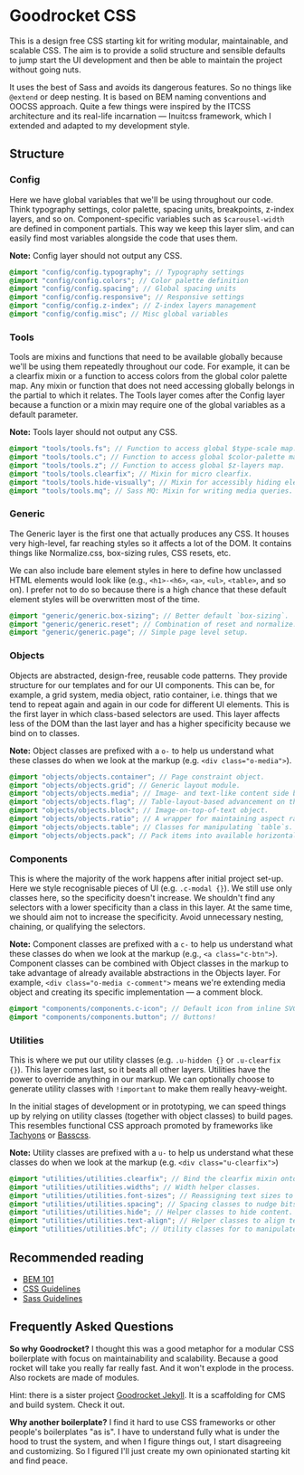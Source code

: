 # Goodrocket CSS

This is a design free CSS starting kit for writing modular, maintainable, and scalable CSS. 
The aim is to provide a solid structure and sensible defaults to jump start the UI development
and then be able to maintain the project without going nuts.

It uses the best of Sass and avoids its dangerous features. So no things like `@extend` 
or deep nesting. It is based on BEM naming conventions and OOCSS approach. Quite a few 
things were inspired by the ITCSS architecture and its real-life incarnation 
&mdash; Inuitcss framework, which I extended and adapted to my development style.


## Structure

### Config

Here we have global variables that we'll be using throughout our code. Think typography settings, 
color palette, spacing units, breakpoints, z-index layers, and so on. Component-specific 
variables such as `$carousel-width` are defined in component partials. This way we keep this layer 
slim, and can easily find most variables alongside the code that uses them.

**Note:** Config layer should not output any CSS.

```scss
@import "config/config.typography"; // Typography settings
@import "config/config.colors"; // Color palette definition
@import "config/config.spacing"; // Global spacing units
@import "config/config.responsive"; // Responsive settings
@import "config/config.z-index"; // Z-index layers management
@import "config/config.misc"; // Misc global variables
```

### Tools

Tools are mixins and functions that need to be available globally because we'll be using them
repeatedly throughout our code. For example, it can be a clearfix mixin or a function to access 
colors from the global color palette map. Any mixin or function that does not need accessing 
globally belongs in the partial to which it relates. The Tools layer comes after the Config layer 
because a function or a mixin may require one of the global variables as a default parameter.

**Note:** Tools layer should not output any CSS.


```scss
@import "tools/tools.fs"; // Function to access global $type-scale map.
@import "tools/tools.c"; // Function to access global $color-palette map.
@import "tools/tools.z"; // Function to access global $z-layers map.
@import "tools/tools.clearfix"; // Mixin for micro clearfix.
@import "tools/tools.hide-visually"; // Mixin for accessibly hiding elements.
@import "tools/tools.mq"; // Sass MQ: Mixin for writing media queries.
```

### Generic

The Generic layer is the first one that actually produces any CSS. It houses
very high-level, far reaching styles so it affects a lot of the DOM.
It contains things like Normalize.css, box-sizing rules, CSS resets, etc.

We can also include bare element styles in here to define how unclassed HTML elements
would look like (e.g., `<h1>-<h6>`, `<a>`, `<ul>`, `<table>`, and so on).
I prefer not to do so because there is a high chance that these default element 
styles will be overwritten most of the time.

```scss
@import "generic/generic.box-sizing"; // Better default `box-sizing`.
@import "generic/generic.reset"; // Combination of reset and normalize.
@import "generic/generic.page"; // Simple page level setup.
```

### Objects

Objects are abstracted, design-free, reusable code patterns. They provide
structure for our templates and for our UI components. This can be, for example, 
a grid system, media object, ratio container, i.e. things that we tend to 
repeat again and again in our code for different UI elements. This is the first 
layer in which class-based selectors are used. This layer affects less of 
the DOM than the last layer and has a higher specificity because we bind on 
to classes.

**Note:** Object classes are prefixed with a `o-` to help us understand what
these classes do when we look at the markup (e.g. `<div class="o-media">`).

```scss
@import "objects/objects.container"; // Page constraint object.
@import "objects/objects.grid"; // Generic layout module.
@import "objects/objects.media"; // Image- and text-like content side by side.
@import "objects/objects.flag"; // Table-layout-based advancement on the Media object.
@import "objects/objects.block"; // Image-on-top-of-text object.
@import "objects/objects.ratio"; // A wrapper for maintaining aspect ratio of content.
@import "objects/objects.table"; // Classes for manipulating `table`s.
@import "objects/objects.pack"; // Pack items into available horizontal space.
```

### Components

This is where the majority of the work happens after initial project set-up.
Here we style recognisable pieces of UI (e.g. `.c-modal {}`). We still use 
only classes here, so the specificity doesn't increase. We shouldn't find any selectors 
with a lower specificity than a class in this layer. At the same time, we should
aim not to increase the specificity. Avoid unnecessary nesting, chaining, or 
qualifying the selectors. 

**Note:** Component classes are prefixed with a `c-` to help us understand
what these classes do when we look at the markup (e.g., `<a class="c-btn">`).
Component classes can be combined with Object classes in the markup 
to take advantage of already available abstractions in the Objects layer. 
For example, `<div class="o-media c-comment">` means we're extending media
object and creating its specific implementation &mdash; a comment block.

```scss
@import "components/components.c-icon"; // Default icon from inline SVG sprite
@import "components/components.button"; // Buttons!
```

### Utilities

This is where we put our utility classes (e.g. `.u-hidden {}` or `.u-clearfix {}`). 
This layer comes last, so it beats all other layers. Utilities have the power to 
override anything in our markup. We can optionally choose to generate utility classes
with `!important` to make them really heavy-weight.

In the initial stages of development or in prototyping, we can speed things up
by relying on utility classes (together with object classes) to build pages. This 
resembles functional CSS approach promoted by frameworks like 
[Tachyons](https://github.com/tachyons-css/tachyons/) or [Basscss](https://github.com/basscss/basscss).

**Note:** Utility classes are prefixed with a `u-` to help us understand
what these classes do when we look at the markup (e.g. `<div class="u-clearfix">`)

```scss
@import "utilities/utilities.clearfix"; // Bind the clearfix mixin onto a utility class.
@import "utilities/utilities.widths"; // Width helper classes.
@import "utilities/utilities.font-sizes"; // Reassigning text sizes to helper classes.
@import "utilities/utilities.spacing"; // Spacing classes to nudge bits of the DOM around.
@import "utilities/utilities.hide"; // Helper classes to hide content.
@import "utilities/utilities.text-align"; // Helper classes to align text horizontally.
@import "utilities/utilities.bfc"; // Utility classes for to manipulate block formatting context.
```

## Recommended reading

- [BEM 101](https://css-tricks.com/bem-101)
- [CSS Guidelines](http://cssguidelin.es)
- [Sass Guidelines](https://sass-guidelin.es)

## Frequently Asked Questions

**So why Goodrocket?** 
I thought this was a good metaphor for a modular CSS boilerplate with focus on maintainability and scalability. 
Because a good rocket will take you really far really fast. And it won't explode in the process. Also rockets are made of modules.

Hint: there is a sister project [Goodrocket Jekyll](https://github.com/ivanbabko/goodrocket-jekyll). 
It is a scaffolding for CMS and build system. Check it out.

**Why another boilerplate?**
I find it hard to use CSS frameworks or other people's boilerplates "as is". I have to understand fully what 
is under the hood to trust the system, and when I figure things out, I start disagreeing and customizing. 
So I figured I'll just create my own opinionated starting kit and find peace.
